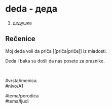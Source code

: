 # deda - деда

1. дедушка  

## Rečenice

Moj deda voli da priča [[priča|priče]] iz mladosti.

Deda i baka su došli da nas posete za praznike.

<br>

#vrsta/imenica  
#nivo/A1  

#tema/porodica  
#tema/ljudi  
